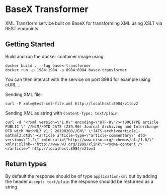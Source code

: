 # BaseX Transformer
XML Transform service built on BaseX for transforming XML using XSLT via REST endpoints.

## Getting Started

Build and run the docker container image using:

```
docker build . --tag basex-transformer
docker run -p 1984:1984 -p 8984:8984 basex-transformer
```

You can then interact with the service on port 8984 for example using cURL...

Sending XML file:

```
curl -F xml=@test-xml-file.xml http://localhost:8984/v1tov2
```

Sending XML as string with `Content-Type: text/plain`:
```
curl -d "<?xml version=\"1.0\" encoding=\"UTF-8\"?><!DOCTYPE article PUBLIC \"-//NLM//DTD JATS (Z39.96) Journal Archiving and Interchange DTD with MathML3 v1.2 20190208//EN\" \"JATS-archivearticle1-mathml3.dtd\"><article article-type=\"article-commentary\" dtd-version=\"1.2\" xmlns:ali=\"http://www.niso.org/schemas/ali/1.0/\" xmlns:xlink=\"http://www.w3.org/1999/xlink\"><some-content /></article>" http://localhost:8984/v2tov1
```

## Return types

By default the response should be of type `application/xml` but by adding the header `Accept: text/plain` the response shouldd be resturned as a string. 



